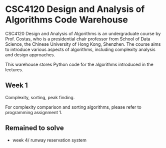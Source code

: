 # CSC4120 Design and Analysis of Algorithms Code Warehouse

CSC4120 Design and Analysis of Algorithms is an undergraduate course by Prof. Costas, who is a presidential chair professor from School of Data Science, the Chinese University of Hong Kong, Shenzhen. The course aims to introduce various aspects of algorithms, including complexity analysis and design approaches.

This warehouse stores Python code for the algorithms introduced in the lectures. 

## Week 1
Complexity, sorting, peak finding.

For complexity comparison and sorting algorithms, please refer to programming assignment 1.



## Remained to solve
* week 4/ runway reservation system
